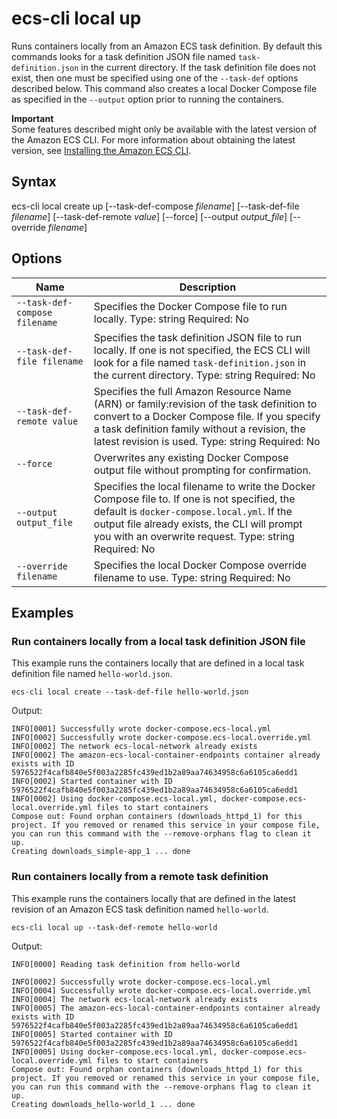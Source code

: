 # ecs\-cli local up<a name="cmd-ecs-cli-local-up"></a>

Runs containers locally from an Amazon ECS task definition\. By default this commands looks for a task definition JSON file named `task-definition.json` in the current directory\. If the task definition file does not exist, then one must be specified using one of the `--task-def` options described below\. This command also creates a local Docker Compose file as specified in the `--output` option prior to running the containers\.

**Important**  
Some features described might only be available with the latest version of the Amazon ECS CLI\. For more information about obtaining the latest version, see [Installing the Amazon ECS CLI](ECS_CLI_installation.md)\.

## Syntax<a name="cmd-ecs-cli-local-up-syntax"></a>

ecs\-cli local create up \[\-\-task\-def\-compose *filename*\] \[\-\-task\-def\-file *filename*\] \[\-\-task\-def\-remote *value*\] \[\-\-force\] \[\-\-output *output\_file*\] \[\-\-override *filename*\] 

## Options<a name="cmd-ecs-cli-local-up-options"></a>


| Name | Description | 
| --- | --- | 
|  `--task-def-compose filename`  |  Specifies the Docker Compose file to run locally\. Type: string Required: No  | 
|  `--task-def-file filename`  |  Specifies the task definition JSON file to run locally\. If one is not specified, the ECS CLI will look for a file named `task-definition.json` in the current directory\. Type: string Required: No  | 
|  `--task-def-remote value`  |  Specifies the full Amazon Resource Name \(ARN\) or family:revision of the task definition to convert to a Docker Compose file\. If you specify a task definition family without a revision, the latest revision is used\. Type: string Required: No  | 
|  `--force`  |  Overwrites any existing Docker Compose output file without prompting for confirmation\.  | 
|  `--output output_file`  |  Specifies the local filename to write the Docker Compose file to\. If one is not specified, the default is `docker-compose.local.yml`\. If the output file already exists, the CLI will prompt you with an overwrite request\. Type: string Required: No  | 
|  `--override filename`  |  Specifies the local Docker Compose override filename to use\. Type: string Required: No  | 

## Examples<a name="cmd-ecs-cli-local-up-examples"></a>

### Run containers locally from a local task definition JSON file<a name="cmd-ecs-cli-local-up-example-1"></a>

This example runs the containers locally that are defined in a local task definition file named `hello-world.json`\.

```
ecs-cli local create --task-def-file hello-world.json
```

Output:

```
INFO[0001] Successfully wrote docker-compose.ecs-local.yml 
INFO[0002] Successfully wrote docker-compose.ecs-local.override.yml 
INFO[0002] The network ecs-local-network already exists 
INFO[0002] The amazon-ecs-local-container-endpoints container already exists with ID 5976522f4cafb840e5f003a2285fc439ed1b2a89aa74634958c6a6105ca6edd1 
INFO[0002] Started container with ID 5976522f4cafb840e5f003a2285fc439ed1b2a89aa74634958c6a6105ca6edd1 
INFO[0002] Using docker-compose.ecs-local.yml, docker-compose.ecs-local.override.yml files to start containers 
Compose out: Found orphan containers (downloads_httpd_1) for this project. If you removed or renamed this service in your compose file, you can run this command with the --remove-orphans flag to clean it up.
Creating downloads_simple-app_1 ... done
```

### Run containers locally from a remote task definition<a name="cmd-ecs-cli-local-up-example-2"></a>

This example runs the containers locally that are defined in the latest revision of an Amazon ECS task definition named `hello-world`\.

```
ecs-cli local up --task-def-remote hello-world
```

Output:

```
INFO[0000] Reading task definition from hello-world
  
INFO[0002] Successfully wrote docker-compose.ecs-local.yml 
INFO[0004] Successfully wrote docker-compose.ecs-local.override.yml 
INFO[0004] The network ecs-local-network already exists 
INFO[0005] The amazon-ecs-local-container-endpoints container already exists with ID 5976522f4cafb840e5f003a2285fc439ed1b2a89aa74634958c6a6105ca6edd1 
INFO[0005] Started container with ID 5976522f4cafb840e5f003a2285fc439ed1b2a89aa74634958c6a6105ca6edd1 
INFO[0005] Using docker-compose.ecs-local.yml, docker-compose.ecs-local.override.yml files to start containers 
Compose out: Found orphan containers (downloads_httpd_1) for this project. If you removed or renamed this service in your compose file, you can run this command with the --remove-orphans flag to clean it up.
Creating downloads_hello-world_1 ... done
```